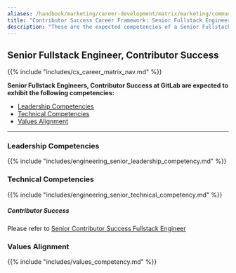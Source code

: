 ```yaml
---
aliases: /handbook/marketing/career-development/matrix/marketing/community-relations/contributor-success/senior
title: "Contributor Success Career Framework: Senior Fullstack Engineer"
description: "These are the expected competencies of a Senior Fullstack Engineer, Contributor Success at GitLab."
---
```


## Senior Fullstack Engineer, Contributor Success

{{% include "includes/cs_career_matrix_nav.md" %}}

**Senior Fullstack Engineers, Contributor Success at GitLab are expected to exhibit the following competencies:**

- [Leadership Competencies](#leadership-competencies)
- [Technical Competencies](#technical-competencies)
- [Values Alignment](#values-alignment)

---

### Leadership Competencies

{{% include "includes/engineering_senior_leadership_competency.md" %}}

### Technical Competencies

{{% include "includes/engineering_senior_technical_competency.md" %}}

##### Contributor Success

Please refer to [Senior Contributor Success Fullstack Engineer](https://handbook.gitlab.com/job-families/marketing/community-relations/contributor-success/fullstack-engineer/#senior-contributor-success-fullstack-engineer)

### Values Alignment

{{% include "includes/values_competency.md" %}}
